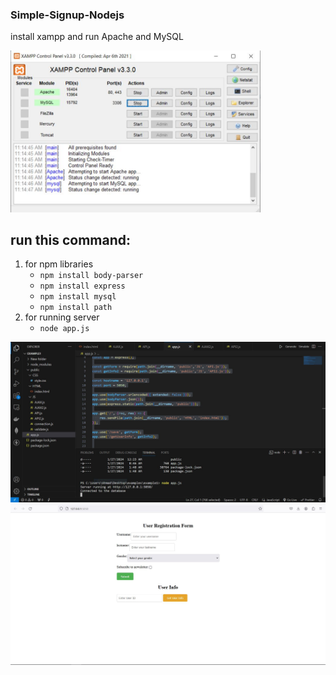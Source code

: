 ### Simple-Signup-Nodejs

install xampp and run Apache and MySQL

<img src="1.JPG" width=400>


## run this command:

1. for npm libraries
   - ```npm install body-parser```
   - ```npm install express```
   - ```npm install mysql```
   - ```npm install path```
2. for running server
   - ```node app.js```


<img src="2.JPG">

<img src="Capture.JPG">


